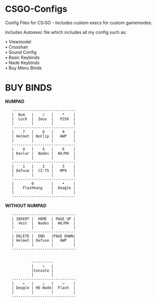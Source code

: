 # CSGO-Configs
Config Files for CS:GO - Includes custom execs for custom gamemodes.

Includes Autoexec file which includes all my config such as:

  • Viewmodel          
  • Crosshair          
  • Sound Config       
  • Basic Keybinds     
  • Nade Keybinds      
  • Buy Menu Binds 
  
# BUY BINDS
**NUMPAD** 
```
   -----------------------------
   |  Num   |    /   |    *    |  
   |  Lock  |  Zeus  |   P250  |
   |        |        |         |
   -----------------------------
   |    7   |    8   |    9    |  
   | Helmet | NoClip |   AWP   |
   |        |        |         |
   -----------------------------
   |    4   |    5   |    6    |  
   | Kevlar |  Nades |  AK/M4  |
   |        |        |         |
   -----------------------------
   |    1   |    2   |    3    |  
   | Defuse |  CZ-75 |   MP9   |
   |        |        |         |
   -----------------------------
   |        0        |    •    |  
   |    Flashbang    |  Deagle |
   |                 |         |
   -----------------------------
```

**WITHOUT NUMPAD**
```
   -----------------------------
   | INSERT |  HOME  | PAGE UP |  
   |  Vest  |  Nades |  AK/M4  |
   |        |        |         |
   -----------------------------
   | DELETE |  END   |PAGE DOWN|  
   | Helmet | Defuse |   AWP   |
   |        |        |         |
   -----------------------------


            ----------
            |    ↑   |  
            |Console |
            |        |
   -----------------------------
   |    ←   |    ↓   |    →    |  
   | Deagle | HE-Nade|  Flash  |
   |        |        |         |
   -----------------------------
```
